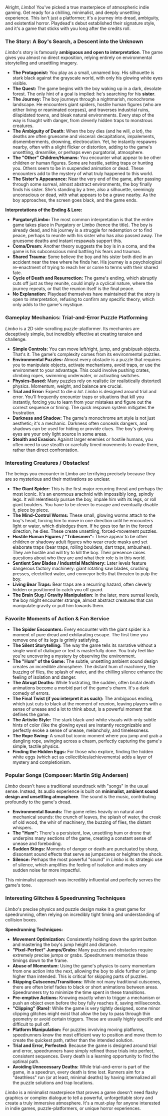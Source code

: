 Alright, *Limbo*! You've picked a true masterpiece of atmospheric indie gaming. Get ready for a chilling, minimalist, and deeply unsettling experience. This isn't just a platformer; it's a journey into dread, ambiguity, and existential horror. Playdead's debut established their signature style, and it's a game that sticks with you long after the credits roll.

### The Story: A Boy's Search, a Descent into the Unknown

*Limbo*'s story is famously **ambiguous and open to interpretation**. The game gives you almost no direct exposition, relying entirely on environmental storytelling and unsettling imagery.

* **The Protagonist:** You play as a small, unnamed boy. His silhouette is stark black against the grayscale world, with only his glowing white eyes visible.
* **The Quest:** The game begins with the boy waking up in a dark, desolate forest. The only hint of a goal is implied: he's searching for his **sister**.
* **The Journey:** The boy journeys through a nightmarish, monochrome landscape. He encounters giant spiders, hostile human figures (who are either living or reanimated corpses), and traverses industrial ruins, dilapidated towns, and bleak natural environments. Every step of the way is fraught with danger, from cleverly hidden traps to monstrous creatures.
* **The Ambiguity of Death:** When the boy dies (and he will, *a lot*), the deaths are often gruesome and visceral: decapitations, impalements, dismemberments, drowning, electrocution. Yet, he instantly respawns nearby, often with a slight flicker or distortion, adding to the game's unsettling, dreamlike, or perhaps even purgatorial, atmosphere.
* **The "Other" Children/Humans:** You encounter what appear to be other children or human figures. Some are hostile, setting traps or hunting you. Others seem to be in suspended animation or dead. These encounters add to the mystery of what truly happened to this world.
* **The Sister's Appearance:** Near the very end of the game, after passing through some surreal, almost abstract environments, the boy finally finds his sister. She's standing by a tree, also a silhouette, seemingly unconscious or dead, with what appears to be a grave nearby. As the boy approaches, the screen goes black, and the game ends.

**Interpretations of the Ending & Lore:**

* **Purgatory/Limbo:** The most common interpretation is that the entire game takes place in Purgatory or Limbo (hence the title). The boy is already dead, and his journey is a struggle for redemption or to find peace, perhaps to reunite with his sister who has also passed away. The gruesome deaths and instant respawals support this.
* **Coma/Dream:** Another theory suggests the boy is in a coma, and the game is his subconscious mind battling his fears and traumas.
* **Shared Trauma:** Some believe the boy and his sister both died in an accident near the tree where he finds her. His journey is a psychological re-enactment of trying to reach her or come to terms with their shared fate.
* **Cycle of Death and Resurrection:** The game's ending, which abruptly cuts off just as they reunite, could imply a cyclical nature, where the journey repeats, or that the reunion itself is the final peace.
* **No Explanation:** Playdead themselves have maintained that the story is open to interpretation, refusing to confirm any specific theory, which only adds to the game's mystique.

### Gameplay Mechanics: Trial-and-Error Puzzle Platforming

*Limbo* is a 2D side-scrolling puzzle-platformer. Its mechanics are deceptively simple, but incredibly effective at creating tension and challenge.

* **Simple Controls:** You can move left/right, jump, and grab/push objects. That's it. The game's complexity comes from its environmental puzzles.
* **Environmental Puzzles:** Almost every obstacle is a puzzle that requires you to manipulate objects, activate mechanisms, avoid traps, or use the environment to your advantage. This could involve pushing crates, climbing ropes, swimming underwater, or activating switches.
* **Physics-Based:** Many puzzles rely on realistic (or realistically distorted) physics. Momentum, weight, and balance are crucial.
* **Trial and Error:** Expect to die *a lot*. *Limbo* is designed around trial and error. You'll frequently encounter traps or situations that kill you instantly, forcing you to learn from your mistakes and figure out the correct sequence or timing. The quick respawn system mitigates the frustration.
* **Darkness and Shadow:** The game's monochrome art style is not just aesthetic; it's a mechanic. Darkness often conceals dangers, and shadows can be used for hiding or provide clues. The boy's glowing eyes are your only light source in some areas.
* **Stealth and Evasion:** Against larger enemies or hostile humans, you often need to use stealth or carefully timed movements to evade them, rather than direct confrontation.

### Interesting Creatures / Obstacles!

The beings you encounter in Limbo are terrifying precisely because they are so mysterious and their motivations so unclear.

* **The Giant Spider:** This is the first major recurring threat and perhaps the most iconic. It's an enormous arachnid with impossibly long, spindly legs. It will relentlessly pursue the boy, impale him with its legs, or roll giant boulders. You have to be clever to escape and eventually disable it, piece by piece.
* **The Mind-Control Worms:** These small, glowing worms attach to the boy's head, forcing him to move in one direction until he encounters light or water, which dislodges them. If he goes too far in the forced direction, he dies. These create unsettling, forced-movement puzzles.
* **Hostile Human Figures / "Tribesmen":** These appear to be other children or shadowy adult figures who wear crude masks and set elaborate traps (bear traps, rolling boulders, dart traps, ambushes). They are hostile and will try to kill the boy. Their presence raises questions about who they are and what their role is in this world.
* **Sentient Saw Blades / Industrial Machinery:** Later levels feature dangerous factory machinery: giant rotating saw blades, crushing presses, electrified water, and conveyor belts that threaten to pulp the boy.
* **Living Bear Traps:** Bear traps are a recurring hazard, often cleverly hidden or positioned to catch you off guard.
* **The Brain Slug / Gravity Manipulation:** In the later, more surreal levels, the boy might encounter strange, almost abstract creatures that can manipulate gravity or pull him towards them.

### Favorite Moments of Action & Fan Service

* **The Spider Encounters:** Every encounter with the giant spider is a moment of pure dread and exhilarating escape. The first time you remove one of its legs is grimly satisfying.
* **The Silent Storytelling:** The way the game tells its narrative without a single word of dialogue or text is masterfully done. You truly feel like you're uncovering a mystery by observing the environment.
* **The "Hum" of the Game:** The subtle, unsettling ambient sound design creates an incredible atmosphere. The distant hum of machinery, the buzzing of flies, the splash of water, and the chilling silence enhance the feeling of isolation and danger.
* **The Abrupt Deaths:** While frustrating, the sudden, often brutal death animations become a morbid part of the game's charm. It's a dark comedy of errors.
* **The Final Twist (if you interpret it as such):** The ambiguous ending, which just cuts to black at the moment of reunion, leaving players with a sense of unease and a lot to think about, is a powerful moment that defines the game.
* **The Artistic Style:** The stark black-and-white visuals with only subtle hints of color (like the glowing eyes) are instantly recognizable and perfectly evoke a sense of unease, melancholy, and timelessness.
* **The Rope Swing:** A small but iconic moment where you jump and grab a dangling rope, swinging across a chasm, perfectly capturing the game's simple, tactile physics.
* **Finding the Hidden Eggs:** For those who explore, finding the hidden white eggs (which act as collectibles/achievements) adds a layer of mystery and completionism.

### Popular Songs (Composer: Martin Stig Andersen)

*Limbo* doesn't have a traditional soundtrack with "songs" in the usual sense. Instead, its audio experience is built on **minimalist, ambient sound design and unsettling atmosphere**. The sound *is* the music, contributing profoundly to the game's dread.

* **Environmental Sounds:** The game relies heavily on natural and mechanical sounds: the crunch of leaves, the splash of water, the creak of old wood, the whir of machinery, the buzzing of flies, the distant whispers.
* **The "Hum":** There's a persistent, low, unsettling hum or drone that underpins many sections of the game, creating a constant sense of unease and foreboding.
* **Sudden Stings:** Moments of danger or death are punctuated by sharp, dissonant sound effects that serve as jumpscares or heighten the shock.
* **Silence:** Perhaps the most powerful "sound" in *Limbo* is its strategic use of silence, which amplifies the feeling of isolation and makes any sudden noise far more impactful.

This minimalist approach was incredibly influential and perfectly serves the game's tone.

### Interesting Glitches & Speedrunning Techniques

*Limbo*'s precise physics and puzzle design make it a great game for speedrunning, often relying on incredibly tight timing and understanding of collision boxes.

**Speedrunning Techniques:**

* **Movement Optimization:** Consistently holding down the sprint button and mastering the boy's jump height and distance.
* **"Pixel-Perfect" Jumps/Grabs:** Many puzzles and obstacles require extremely precise jumps or grabs. Speedrunners memorize these timings down to the frame.
* **Abuse of Momentum:** Using the game's physics to carry momentum from one action into the next, allowing the boy to slide further or jump higher than intended. This is critical for skipping parts of puzzles.
* **Skipping Cutscenes/Transitions:** While not many traditional cutscenes, there are often brief fades to black or short animations between areas. Speedrunners try to minimize the time spent in these transitions.
* **Pre-emptive Actions:** Knowing exactly when to trigger a mechanism or push an object even before the boy fully reaches it, saving milliseconds.
* **"Clipping" (Rare):** While the game is very tightly designed, some minor clipping glitches might exist that allow the boy to pass through thin geometry or avoid certain triggers. These are usually highly specific and difficult to pull off.
* **Platform Manipulation:** For puzzles involving moving platforms, speedrunners know the most efficient way to position and move them to create the quickest path, rather than the intended solution.
* **Trial and Error, Perfected:** Because the game is designed around trial and error, speedrunners have simply refined those trials into perfect, consistent sequences. Every death is a learning opportunity to find the optimal path.
* **Avoiding Unnecessary Deaths:** While trial-and-error is part of the game, in a speedrun, every death is time lost. Runners aim for a "deathless" run (or at least, minimal deaths) by having internalized all the puzzle solutions and trap locations.

*Limbo* is a minimalist masterpiece that proves a game doesn't need flashy graphics or complex dialogue to tell a powerful, unforgettable story and create a truly immersive atmosphere. It's a must-play for anyone interested in indie games, puzzle-platformers, or unique horror experiences.